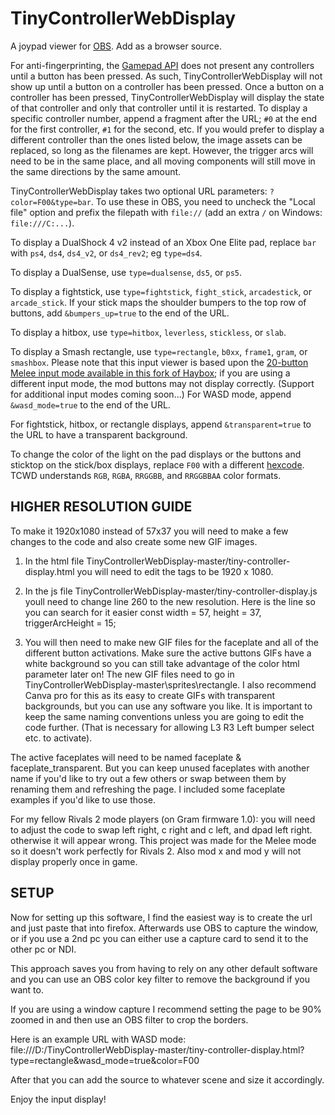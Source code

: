 # TinyControllerWebDisplay
A joypad viewer for [OBS](https://obsproject.com). Add as a browser source.

For anti-fingerprinting, the [Gamepad API](https://developer.mozilla.org/en-US/docs/Web/API/Gamepad_API) does not present any controllers until a button has been pressed. As such, TinyControllerWebDisplay will not show up until a button on a controller has been pressed. Once a button on a controller has been pressed, TinyControllerWebDisplay will display the state of that controller and only that controller until it is restarted. To display a specific controller number, append a fragment after the URL; `#0` at the end for the first controller, `#1` for the second, etc. If you would prefer to display a different controller than the ones listed below, the image assets can be replaced, so long as the filenames are kept. However, the trigger arcs will need to be in the same place, and all moving components will still move in the same directions by the same amount.

TinyControllerWebDisplay takes two optional URL parameters: `?color=F00&type=bar`. To use these in OBS, you need to uncheck the "Local file" option and prefix the filepath with `file://` (add an extra `/` on Windows: `file:///C:...`).

To display a DualShock 4 v2 instead of an Xbox One Elite pad, replace `bar` with `ps4`, `ds4`, `ds4_v2`, or `ds4_rev2`; eg `type=ds4`.

To display a DualSense, use `type=dualsense`, `ds5`, or `ps5`.

To display a fightstick, use `type=fightstick`, `fight_stick`, `arcadestick`, or `arcade_stick`. If your stick maps the shoulder bumpers to the top row of buttons, add `&bumpers_up=true` to the end of the URL.

To display a hitbox, use `type=hitbox`, `leverless`, `stickless`, or `slab`.

To display a Smash rectangle, use `type=rectangle`, `b0xx`, `frame1`, `gram`, or `smashbox`. Please note that this input viewer is based upon the [20-button  Melee input mode available in this fork of Haybox](https://github.com/UMS-Ultra/BubbleBox-Firmware/blob/master/src/modes/Melee20Button.cpp); if you are using a different input mode, the mod buttons may not display correctly. (Support for additional input modes coming soon...) For WASD mode, append `&wasd_mode=true` to the end of the URL.

For fightstick, hitbox, or rectangle displays, append `&transparent=true` to the URL to have a transparent background.

To change the color of the light on the pad displays or the buttons and sticktop on the stick/box displays, replace `F00` with a different [hexcode](https://www.codeconquest.com/hex-color-codes/). TCWD understands `RGB`, `RGBA`, `RRGGBB`, and `RRGGBBAA` color formats.


HIGHER RESOLUTION GUIDE
-------------------------------

To make it 1920x1080 instead of 57x37 you will need to make a few changes to the code and also create some new GIF images. 

1) In the html file TinyControllerWebDisplay-master/tiny-controller-display.html you will need to edit the <canvas> tags to be 1920 x 1080.

2) In the js file TinyControllerWebDisplay-master/tiny-controller-display.js youll need to change line 260 to the new resolution. Here is the line so you can search for it easier
const width = 57, height = 37, triggerArcHeight = 15; 

3) You will then need to make new GIF files for the faceplate and all of the different button activations. Make sure the active buttons GIFs have a white background so you can still take advantage of the color html parameter later on!
The new GIF files need to go in TinyControllerWebDisplay-master\sprites\rectangle.
I also recommend Canva pro for this as its easy to create GIFs with transparent backgrounds, but you can use any software you like. 
It is important to keep the same naming conventions unless you are going to edit the code further. (That is necessary for allowing L3 R3 Left bumper select etc. to activate).

The active faceplates will need to be named faceplate & faceplate_transparent. But you can keep unused faceplates with another name if you'd like to try out a few others or swap between them by renaming them and refreshing the page. I included some faceplate examples if you'd like to use those.

For my fellow Rivals 2 mode players (on Gram firmware 1.0): you will need to adjust the code to swap left right, c right and c left, and dpad left right. otherwise it will appear wrong. This project was made for the Melee mode so it doesn't work perfectly for Rivals 2. Also mod x and mod y will not display properly once in game. 


SETUP
---------
Now for setting up this software, I find the easiest way is to create the url and just paste that into firefox. Afterwards use OBS to capture the window, or if you use a 2nd pc you can either use a capture card to send it to the other pc or NDI. 

This approach saves you from having to rely on any other default software and you can use an OBS color key filter to remove the background if you want to.

If you are using a window capture I recommend setting the page to be 90% zoomed in and then use an OBS filter to crop the borders. 

Here is an example URL with WASD mode:
file:///D:/TinyControllerWebDisplay-master/tiny-controller-display.html?type=rectangle&wasd_mode=true&color=F00

After that you can add the source to whatever scene and size it accordingly.

Enjoy the input display!